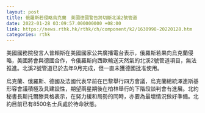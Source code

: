 ```yaml
---
layout: post
title: 俄羅斯若侵略烏克蘭　美國德國警告將切斷北溪2號管道
date: 2022-01-28 03:09:57.000000000 +08:00
link: https://news.rthk.hk/rthk/ch/component/k2/1630998-20220128.htm
categories: rthk
---
```


美國國務院發言人普賴斯在美國國家公共廣播電台表示，俄羅斯若果向烏克蘭侵略，美國將會與德國合作，令俄羅斯向西歐輸送天然氣的北溪2號管道項目，無法推進。北溪2號管道已於去年9月完成，但一直未獲德國批准使用。

烏克蘭、俄羅斯、德國及法國代表早前在巴黎舉行四方會議，烏克蘭總統澤連斯基形容會議積極及具建設性，期望兩星期後在柏林舉行的下階段談判會有進展。北約秘書長斯托爾滕貝格表示，在努力緩和局勢的同時，亦要為最壞情況做好準備。北約目前已有8500名士兵處於待命狀態。
